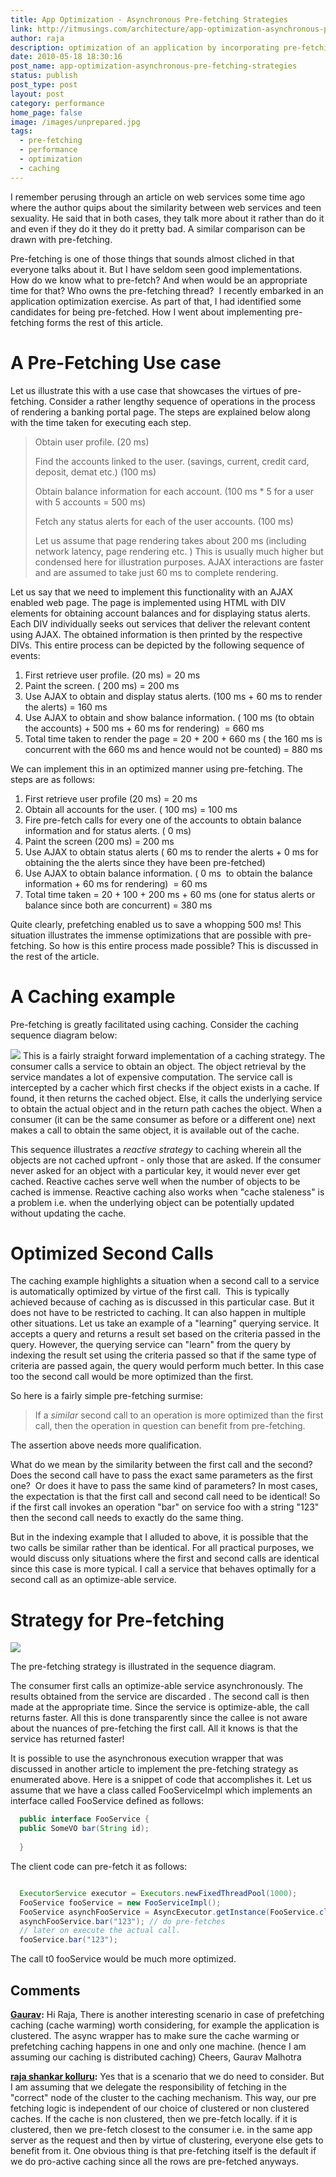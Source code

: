 ```yaml
---
title: App Optimization - Asynchronous Pre-fetching Strategies
link: http://itmusings.com/architecture/app-optimization-asynchronous-pre-fetching-strategies
author: raja
description: optimization of an application by incorporating pre-fetching of anticipated future calls
date: 2010-05-18 18:30:16
post_name: app-optimization-asynchronous-pre-fetching-strategies
status: publish
post_type: post
layout: post
category: performance
home_page: false
image: /images/unprepared.jpg
tags:
  - pre-fetching
  - performance
  - optimization
  - caching
---
```


I remember perusing through an article on web services some time ago where the author quips about the similarity between web services and teen sexuality. He said that in both cases, they talk more about it rather than do it and even if they do it they do it pretty bad. A similar comparison can be drawn with pre-fetching.

Pre-fetching is one of those things that sounds almost cliched in that everyone talks about it. But I have seldom seen good implementations.  How do we know what to pre-fetch? And when would be an appropriate time for that? Who owns the pre-fetching thread?  I recently embarked in an application optimization exercise. As part of that, I had identified some candidates for being pre-fetched. How I went about implementing pre-fetching forms the rest of this article.

# A Pre-Fetching Use case

Let us illustrate this with a use case that showcases the virtues of pre-fetching. Consider a rather lengthy sequence of operations in the process of rendering a banking portal page. The steps are explained below along with the time taken for executing each step.

> Obtain user profile. (20 ms)
> 
> Find the accounts linked to the user. (savings, current, credit card, deposit, demat etc.) (100 ms)
> 
> Obtain balance information for each account. (100 ms * 5 for a user with 5 accounts = 500 ms)
> 
> Fetch any status alerts for each of the user accounts. (100 ms)
> 
> Let us assume that page rendering takes about 200 ms (including network latency, page rendering etc. ) This is usually much higher but condensed here for illustration purposes. AJAX interactions are faster and are assumed to take just 60 ms to complete rendering.

Let us say that we need to implement this functionality with an AJAX enabled web page. The page is implemented using HTML with DIV elements for obtaining account balances and for displaying status alerts. Each DIV individually seeks out services that deliver the relevant content using AJAX. The obtained information is then printed by the respective DIVs. This entire process can be depicted by the following sequence of events:

  1. First retrieve user profile. (20 ms) = 20 ms
  2. Paint the screen. ( 200 ms) = 200 ms
  3. Use AJAX to obtain and display status alerts. (100 ms + 60 ms to render the alerts) = 160 ms
  4. Use AJAX to obtain and show balance information. ( 100 ms (to obtain the accounts) + 500 ms + 60 ms for rendering)  = 660 ms
  5. Total time taken to render the page = 20 + 200 + 660 ms ( the 160 ms is concurrent with the 660 ms and hence would not be counted) = 880 ms

We can implement this in an optimized manner using pre-fetching. The steps are as follows:

  1. First retrieve user profile (20 ms) = 20 ms
  2. Obtain all accounts for the user. ( 100 ms) = 100 ms
  3. Fire pre-fetch calls for every one of the accounts to obtain balance information and for status alerts. ( 0 ms)
  4. Paint the screen (200 ms) = 200 ms
  5. Use AJAX to obtain status alerts ( 60 ms to render the alerts + 0 ms for obtaining the the alerts since they have been pre-fetched)
  6. Use AJAX to obtain balance information. ( 0 ms  to obtain the balance information + 60 ms for rendering)  = 60 ms
  7. Total time taken = 20 + 100 + 200 ms + 60 ms (one for status alerts or balance since both are concurrent) = 380 ms

Quite clearly, prefetching enabled us to save a whopping 500 ms! This situation illustrates the immense optimizations that are possible with pre-fetching. So how is this entire process made possible? This is discussed in the rest of the article.

# A Caching example

Pre-fetching is greatly facilitated using caching. Consider the caching sequence diagram below:

![](/images/2010/05/caching-263x300.png) This is a fairly straight forward implementation of a caching strategy. The consumer calls a service to obtain an object. The object retrieval by the service mandates a lot of expensive computation. The service call is intercepted by a cacher which first checks if the object exists in a cache. If found, it then returns the cached object. Else, it calls the underlying service to obtain the actual object and in the return path caches the object. When a consumer (it can be the same consumer as before or a different one) next makes a call to obtain the same object, it is available out of the cache.

This sequence illustrates a _reactive strategy_ to caching wherein all the objects are not cached upfront - only those that are asked. If the consumer never asked for an object with a particular key, it would never ever get cached. Reactive caches serve well when the number of objects to be cached is immense. Reactive caching also works when "cache staleness" is a problem i.e. when the underlying object can be potentially updated without updating the cache.

# Optimized Second Calls

The caching example highlights a situation when a second call to a service is automatically optimized by virtue of the first call.  This is typically achieved because of caching as is discussed in this particular case. But it does not have to be restricted to caching. It can also happen in multiple other situations. Let us take an example of a "learning" querying service. It accepts a query and returns a result set based on the criteria passed in the query. However, the querying service can "learn" from the query by indexing the result set using the criteria passed so that if the same type of criteria are passed again, the query would perform much better. In this case too the second call would be more optimized than the first.

So here is a fairly simple pre-fetching surmise:

> If a _similar_ second call to an operation is more optimized than the first call, then the operation in question can benefit from pre-fetching.

The assertion above needs more qualification.

What do we mean by the similarity between the first call and the second? Does the second call have to pass the exact same parameters as the first one?  Or does it have to pass the same kind of parameters? In most cases, the expectation is that the first call and second call need to be identical! So if the first call invokes an operation "bar" on service foo with a string "123" then the second call needs to exactly do the same thing.

But in the indexing example that I alluded to above, it is possible that the two calls be similar rather than be identical. For all practical purposes, we would discuss only situations where the first and second calls are identical since this case is more typical. I call a service that behaves optimally for a second call as an optimize-able service.

# Strategy for Pre-fetching

![](/images/2010/05/pre-fetching1-266x300.png)

The pre-fetching strategy is illustrated in the sequence diagram.

The consumer first calls an optimize-able service asynchronously. The results obtained from the service are discarded . The second call is then made at the appropriate time. Since the service is optimize-able, the call returns faster. All this is done transparently since the callee is not aware about the nuances of pre-fetching the first call. All it knows is that the service has returned faster!

It is possible to use the asynchronous execution wrapper that was discussed in another article to implement the pre-fetching strategy as enumerated above. Here is a snippet of code that accomplishes it. Let us assume that we have a class called FooServiceImpl which implements an interface called FooService defined as follows:
```java
  public interface FooService { 
  public SomeVO bar(String id);
 
  }
```
The client code can pre-fetch it as follows:
```java

  ExecutorService executor = Executors.newFixedThreadPool(1000);    
  FooService fooService = new FooServiceImpl();
  FooService asynchFooService = AsyncExecutor.getInstance(FooService.class, fooService, executor);    
  asynchFooService.bar("123"); // do pre-fetches    
  // later on execute the actual call.
  fooService.bar("123");
```
The call t0 fooService would be much more optimized.

## Comments

**[Gaurav](#1761 "2010-05-27 05:39:12"):** Hi Raja, There is another interesting scenario in case of prefetching caching (cache warming) worth considering, for example the application is clustered. The async wrapper has to make sure the cache warming or prefetching caching happens in one and only one machine. (hence I am assuming our caching is distributed caching) Cheers, Gaurav Malhotra

**[raja shankar kolluru](#1762 "2010-05-31 01:31:07"):** Yes that is a scenario that we do need to consider. But I am assuming that we delegate the responsibility of fetching in the "correct" node of the cluster to the caching mechanism. This way, our pre fetching logic is independent of our choice of clustered or non clustered caches. If the cache is non clustered, then we pre-fetch locally. if it is clustered, then we pre-fetch closest to the consumer i.e. in the same app server as the request and then by virtue of clustering, everyone else gets to benefit from it. One obvious thing is that pre-fetching itself is the default if we do pro-active caching since all the rows are pre-fetched anyways.

